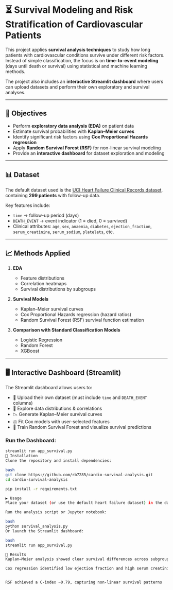 # ⏳ Survival Modeling and Risk Stratification of Cardiovascular Patients

This project applies **survival analysis techniques** to study how long patients with cardiovascular conditions survive under different risk factors. Instead of simple classification, the focus is on **time-to-event modeling** (days until death or survival) using statistical and machine learning methods.  

The project also includes an **interactive Streamlit dashboard** where users can upload datasets and perform their own exploratory and survival analyses.

---

## 🎯 Objectives
- Perform **exploratory data analysis (EDA)** on patient data  
- Estimate survival probabilities with **Kaplan–Meier curves**  
- Identify significant risk factors using **Cox Proportional Hazards regression**  
- Apply **Random Survival Forest (RSF)** for non-linear survival modeling  
- Provide an **interactive dashboard** for dataset exploration and modeling  

---

## 📊 Dataset
The default dataset used is the [UCI Heart Failure Clinical Records dataset](https://archive.ics.uci.edu/dataset/519/heart+failure+clinical+records), containing **299 patients** with follow-up data.  

Key features include:
- `time` → follow-up period (days)  
- `DEATH_EVENT` → event indicator (1 = died, 0 = survived)  
- Clinical attributes: `age`, `sex`, `anaemia`, `diabetes`, `ejection_fraction`, `serum_creatinine`, `serum_sodium`, `platelets`, etc.  

---

## 📈 Methods Applied
1. **EDA**  
   - Feature distributions  
   - Correlation heatmaps  
   - Survival distributions by subgroups  

2. **Survival Models**  
   - Kaplan–Meier survival curves  
   - Cox Proportional Hazards regression (hazard ratios)  
   - Random Survival Forest (RSF) survival function estimation  

3. **Comparison with Standard Classification Models**  
   - Logistic Regression  
   - Random Forest  
   - XGBoost  

---

## 🖥️ Interactive Dashboard (Streamlit)
The Streamlit dashboard allows users to:  
- 📂 Upload their own dataset (must include `time` and `DEATH_EVENT` columns)  
- 🔎 Explore data distributions & correlations  
- 📉 Generate Kaplan–Meier survival curves  
- ⚖️ Fit Cox models with user-selected features  
- 🌲 Train Random Survival Forest and visualize survival predictions  

### Run the Dashboard:
```bash
streamlit run app_survival.py
🚀 Installation
Clone the repository and install dependencies:

bash
git clone https://github.com/rb7285/cardio-survival-analysis.git
cd cardio-survival-analysis

pip install -r requirements.txt

▶️ Usage
Place your dataset (or use the default heart failure dataset) in the data/ folder

Run the analysis script or Jupyter notebook:

bash
python survival_analysis.py
Or launch the Streamlit dashboard:

bash
streamlit run app_survival.py

🔬 Results
Kaplan–Meier analysis showed clear survival differences across subgroups

Cox regression identified low ejection fraction and high serum creatinine as major risk drivers


RSF achieved a C-index ~0.79, capturing non-linear survival patterns
